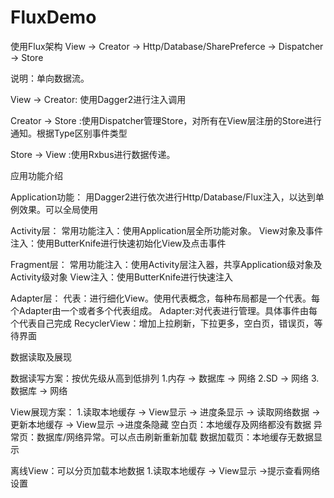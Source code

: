 # FluxDemo

使用Flux架构
View -> Creator -> Http/Database/SharePreferce -> Dispatcher -> Store
  
  说明：单向数据流。



  View -> Creator: 使用Dagger2进行注入调用



  Creator -> Store :使用Dispatcher管理Store，对所有在View层注册的Store进行通知。根据Type区别事件类型



  Store -> View :使用Rxbus进行数据传递。





  应用功能介绍



  Application功能：
  用Dagger2进行依次进行Http/Database/Flux注入，以达到单例效果。可以全局使用



  Activity层：
  常用功能注入：使用Application层全所功能对象。
  View对象及事件注入：使用ButterKnife进行快速初始化View及点击事件



  Fragment层：
  常用功能注入：使用Activity层注入器，共享Application级对象及Activity级对象
  View注入：使用ButterKnife进行快速注入



  Adapter层：
  代表：进行细化View。使用代表概念，每种布局都是一个代表。每个Adapter由一个或者多个代表组成。
  Adapter:对代表进行管理。具体事件由每个代表自己完成
  RecyclerView：增加上拉刷新，下拉更多，空白页，错误页，等待界面





  数据读取及展现


  数据读写方案：按优先级从高到低排列
  1.内存 -> 数据库 -> 网络
  2.SD -> 网络
  3.数据库 -> 网络



  View展现方案：
  1.读取本地缓存 -> View显示 -> 进度条显示 -> 读取网络数据 -> 更新本地缓存 -> View显示 ->进度条隐藏
  空白页：本地缓存及网络都没有数据
  异常页：数据库/网络异常。可以点击刷新重新加载
  数据加载页：本地缓存无数据显示



  离线View：可以分页加载本地数据
  1.读取本地缓存 -> View显示 ->提示查看网络设置
  
